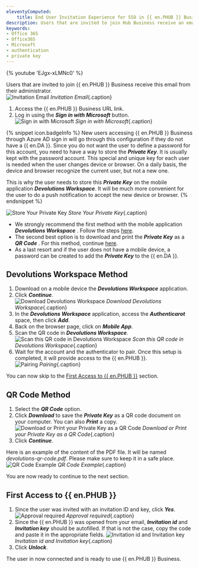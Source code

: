```yaml
---
eleventyComputed:
    title: End User Invitation Experience for SSO in {{ en.PHUB }} Business
description: Users that are invited to join Hub Business receive an email from their administrator.
keywords:
- Office 365
- Office365
- Microsoft
- authentication
- private key
---
```

{% youtube 'EJgx-xLMNc0' %}  

Users that are invited to join {{ en.PHUB }} Business receive this email from their administrator.  
![Invitation Email](/img/en/hub/Hub4146.png)
*Invitation Email*{.caption}  
1. Access the {{ en.PHUB }} Business URL link. 
1. Log in using the ***Sign in with Microsoft*** button.  
![Sign in with Microsoft](/img/en/hub/Hub4147.png) 
*Sign in with Microsoft*{.caption}  

{% snippet icon.badgeInfo %} 
New users accessing {{ en.PHUB }} Business through Azure AD sign in will go through this configuration if they do not have a {{ en.DA }}. Since you do not want the user to define a password for this account, you need to have a way to store the ***Private Key***. It is usually kept with the password account. This special and unique key for each user is needed when the user changes device or browser. On a daily basis, the device and browser recognize the current user, but not a new one.  

This is why the user needs to store this ***Private Key*** on the mobile application ***Devolutions Workspace***. It will be much more convenient for the user to do a push notification to accept the new device or browser. 
{% endsnippet %}
 
![Store Your Private Key](/img/en/hub/Hub4148.png)
*Store Your Private Key*{.caption}  

* We strongly recommend the first method with the mobile application ***Devolutions Workspace*** . Follow the steps [here](#devolutions-workspace-method).  
* The second best option is to download and print the ***Private Key*** as a ***QR Code*** . For this method, continue [here](#qr-code-method).  
* As a last resort and if the user does not have a mobile device, a password can be created to add the ***Private Key*** to the {{ en.DA }}.   

## Devolutions Workspace Method 

1. Download on a mobile device the ***Devolutions Workspace*** application. 
1. Click ***Continue***.  
![Download Devolutions Workspace](/img/en/hub/Hub4150.png)
*Download Devolutions Workspace*{.caption} 
3. In the ***Devolutions Workspace*** application, access the ***Authenticarot*** space, then click ***Add***. 
1. Back on the browser page, click on ***Mobile App***. 
1. Scan the QR code in ***Devolutions Workspace***.  
![Scan this QR code in Devolutions Workspace](/img/en/hub/Hub4151.png)
*Scan this QR code in Devolutions Workspace*{.caption}  
6. Wait for the account and the authenticator to pair. Once this setup is completed, it will provide access to the {{ en.PHUB }}.   
![Pairing](/img/en/hub/Hub4152.png)
*Pairing*{.caption}  

You can now skip to the [First Access to {{ en.PHUB }}](#first-access-to--enphub) section. 

## QR Code Method 

1. Select the ***QR Code*** option. 
1. Click ***Download*** to save the ***Private Key*** as a QR code document on your computer. You can also ***Print*** a copy.  
![Download or Print your Private Key as a QR Code](/img/en/hub/Hub4155.png)
*Download or Print your Private Key as a QR Code*{.caption}  
3. Click ***Continue***.  

Here is an example of the content of the PDF file. It will be named *devolutions-qr-code.pdf*. Please make sure to keep it in a safe place.  
![QR Code Example](/img/en/hub/Hub4162.png)
*QR Code Example*{.caption}  

You are now ready to continue to the next section. 

## First Access to {{ en.PHUB }} 

1. Since the user was invited with an invitation ID and key, click ***Yes***.  
![Approval required](/img/en/hub/Hub4153.png)
*Approval required*{.caption}  
2. Since the {{ en.PHUB }} was opened from your email, ***Invitation id*** and ***Invitation key*** should be autofilled. If that is not the case, copy the code and paste it in the appropriate fields.
![Invitation id and Invitation key](/img/en/hub/Hub4154.png) 
*Invitation id and Invitation key*{.caption}  
3. Click ***Unlock***.  

The user in now connected and is ready to use {{ en.PHUB }} Business. 
